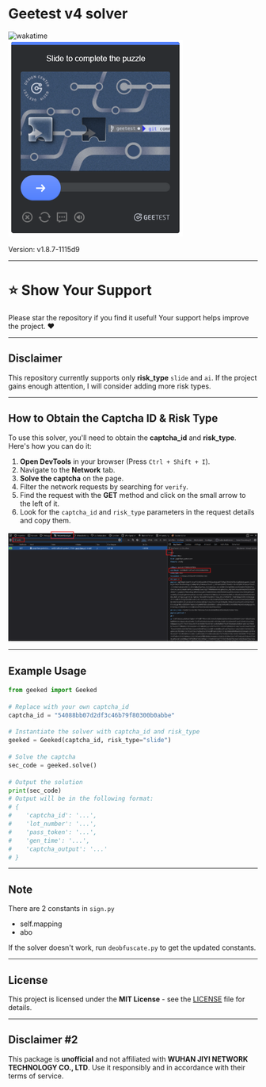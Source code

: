 # Geetest v4 solver
<div>
    <img src="https://wakatime.com/badge/user/839267df-3912-44c6-97f4-9e3f0425b716/project/f6428644-935c-4ab9-82ab-fb782b33935a.svg" alt="wakatime">
    <br>
    <img src="assets/slide.png">
</div>

Version: v1.8.7-1115d9

---

# ⭐️ Show Your Support
Please star the repository if you find it useful! Your support helps improve the project. ❤️

---

## Disclaimer
This repository currently supports only **risk_type** `slide` and `ai`. If the project gains enough attention, I will consider adding more risk types.

---

## How to Obtain the Captcha ID & Risk Type
To use this solver, you'll need to obtain the **captcha_id** and **risk_type**. Here's how you can do it:

1. **Open DevTools** in your browser (Press `Ctrl + Shift + I`).
2. Navigate to the **Network** tab.
3. **Solve the captcha** on the page.
4. Filter the network requests by searching for `verify`.
5. Find the request with the **GET** method and click on the small arrow to the left of it.
6. Look for the `captcha_id` and `risk_type` parameters in the request details and copy them.

![Captcha ID](assets/captcha_id.png)

---

## Example Usage

```python
from geeked import Geeked

# Replace with your own captcha_id
captcha_id = "54088bb07d2df3c46b79f80300b0abbe"

# Instantiate the solver with captcha_id and risk_type
geeked = Geeked(captcha_id, risk_type="slide")

# Solve the captcha
sec_code = geeked.solve()

# Output the solution
print(sec_code)
# Output will be in the following format:
# {
#    'captcha_id': '...',
#    'lot_number': '...',
#    'pass_token': '...',
#    'gen_time': '...',
#    'captcha_output': '...'
# }

```

---

## Note

There are 2 constants in `sign.py`
- self.mapping
- abo

If the solver doesn't work, run `deobfuscate.py` to get the updated constants.

---

## License

This project is licensed under the **MIT License** - see the [LICENSE](LICENSE) file for details.

---

## Disclaimer #2

This package is **unofficial** and not affiliated with **WUHAN JIYI NETWORK TECHNOLOGY CO., LTD**. Use it responsibly and in accordance with their terms of service.
